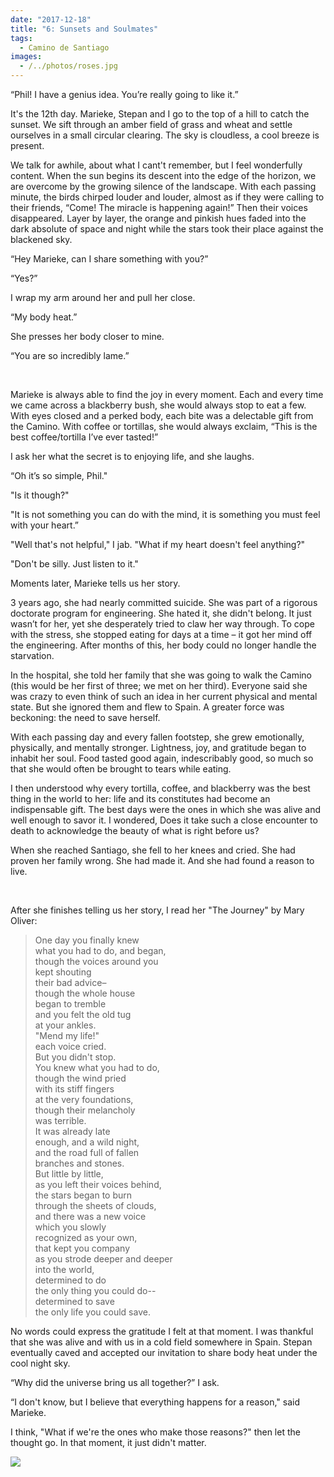 ```yaml
---
date: "2017-12-18"
title: "6: Sunsets and Soulmates"
tags: 
  - Camino de Santiago
images:
  - /../photos/roses.jpg
---
```


“Phil! I have a genius idea. You’re really going to like it.”

It's the 12th day. Marieke, Stepan and I go to the top of a hill to catch the sunset. We sift through an amber field of grass and wheat and settle ourselves in a small circular clearing. The sky is cloudless, a cool breeze is present. 

We talk for awhile, about what I cant't remember, but I feel wonderfully content. When the sun begins its descent into the edge of the horizon, we are overcome by the growing silence of the landscape. With each passing minute, the birds chirped louder and louder, almost as if they were calling to their friends, “Come! The miracle is happening again!” Then their voices disappeared. Layer by layer, the orange and pinkish hues faded into the dark absolute of space and night while the stars took their place against the blackened sky.

“Hey Marieke, can I share something with you?”

“Yes?”

I wrap my arm around her and pull her close.

“My body heat.”

She presses her body closer to mine.

“You are so incredibly lame.”

<br>

Marieke is always able to find the joy in every moment. Each and every time we came across a blackberry bush, she would always stop to eat a few. With eyes closed and a perked body, each bite was a delectable gift from the Camino. With coffee or tortillas, she would always exclaim, “This is the best coffee/tortilla I’ve ever tasted!”

I ask her what the secret is to enjoying life, and she laughs. 

“Oh it’s so simple, Phil."

"Is it though?"

"It is not something you can do with the mind, it is something you must feel with your heart.”

"Well that's not helpful," I jab. "What if my heart doesn't feel anything?"

"Don't be silly. Just listen to it."

Moments later, Marieke tells us her story.

3 years ago, she had nearly committed suicide. She was part of a rigorous doctorate program for engineering. She hated it, she didn't belong. It just wasn’t for her, yet she desperately tried to claw her way through. To cope with the stress, she stopped eating for days at a time – it got her mind off the engineering. After months of this, her body could no longer handle the starvation.

In the hospital, she told her family that she was going to walk the Camino (this would be her first of three; we met on her third). Everyone said she was crazy to even think of such an idea in her current physical and mental state. But she ignored them and flew to Spain. A greater force was beckoning: the need to save herself.

With each passing day and every fallen footstep, she grew emotionally, physically, and mentally stronger. Lightness, joy, and gratitude began to inhabit her soul. Food tasted good again, indescribably good, so much so that she would often be brought to tears while eating.

I then understood why every tortilla, coffee, and blackberry was the best thing in the world to her: life and its constitutes had become an indispensable gift. The best days were the ones in which she was alive and well enough to savor it. I wondered, Does it take such a close encounter to death to acknowledge the beauty of what is right before us?

When she reached Santiago, she fell to her knees and cried. She had proven her family wrong. She had made it. And she had found a reason to live.

<br>

After she finishes telling us her story, I read her "The Journey" by Mary Oliver:

>One day you finally knew<br>
>what you had to do, and began,<br>
>though the voices around you<br>
>kept shouting<br>
>their bad advice–<br>
>though the whole house<br>
>began to tremble<br>
>and you felt the old tug<br>
>at your ankles.<br>
>"Mend my life!"<br>
>each voice cried.<br>
>But you didn't stop.<br>
>You knew what you had to do,<br>
>though the wind pried<br>
>with its stiff fingers<br>
>at the very foundations,<br>
>though their melancholy<br>
>was terrible.<br>
>It was already late<br>
>enough, and a wild night,<br>
>and the road full of fallen<br>
>branches and stones.<br>
>But little by little,<br>
>as you left their voices behind,<br>
>the stars began to burn<br>
>through the sheets of clouds,<br>
>and there was a new voice<br>
>which you slowly<br>
>recognized as your own,<br>
>that kept you company<br>
>as you strode deeper and deeper<br>
>into the world,<br>
>determined to do<br>
>the only thing you could do--<br>
>determined to save<br>
>the only life you could save.<br>

No words could express the gratitude I felt at that moment. I was thankful that she was alive and with us in a cold field somewhere in Spain. Stepan eventually caved and accepted our invitation to share body heat under the cool night sky.

“Why did the universe bring us all together?” I ask.

“I don't know, but I believe that everything happens for a reason," said Marieke.

I think, "What if we're the ones who make those reasons?" then let the thought go. In that moment, it just didn't matter.

![](/../photos/roses.jpg)